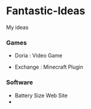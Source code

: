 # Fantastic-Ideas
My ideas

### Games
- Doria :  Video Game

- Exchange : Minecraft Plugin

### Software
- Battery Size Web Site
-
